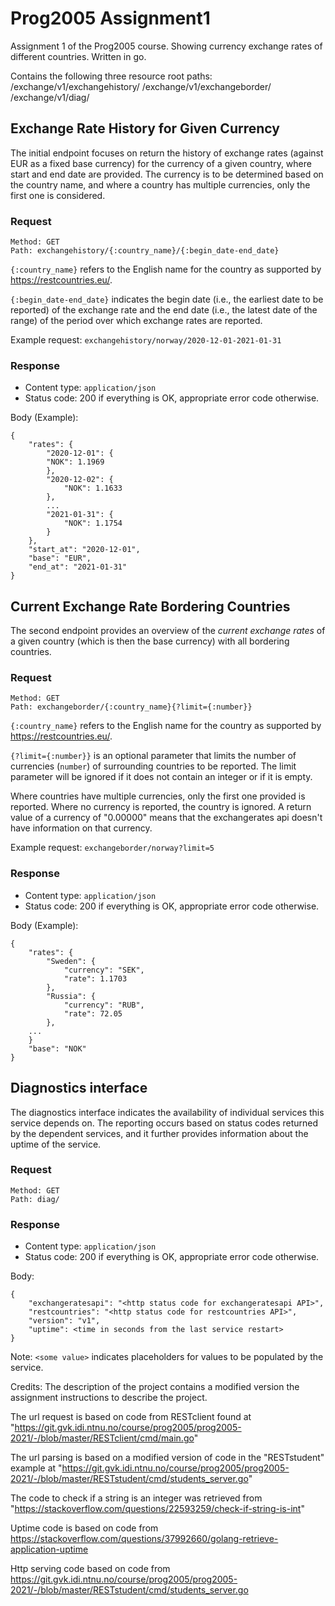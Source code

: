 # Prog2005 Assignment1

Assignment 1 of the Prog2005 course. Showing currency exchange rates of different countries. Written in go.

Contains the following three resource root paths:
/exchange/v1/exchangehistory/
/exchange/v1/exchangeborder/
/exchange/v1/diag/

## Exchange Rate History for Given Currency

The initial endpoint focuses on return the history of exchange rates (against EUR as a fixed base currency) for the currency of a given country, where start and end date are provided. The currency is to be determined based on the country name, and where a country has multiple currencies, only the first one is considered.

### Request

```
Method: GET
Path: exchangehistory/{:country_name}/{:begin_date-end_date}
```

`{:country_name}` refers to the English name for the country as supported by https://restcountries.eu/.

`{:begin_date-end_date}` indicates the begin date (i.e., the earliest date to be reported) of the exchange rate and the end date (i.e., the latest date of the range) of the period over which exchange rates are reported.

Example request: `exchangehistory/norway/2020-12-01-2021-01-31`

### Response

* Content type: `application/json`
* Status code: 200 if everything is OK, appropriate error code otherwise.

Body (Example):
```
{
    "rates": {
        "2020-12-01": {
        "NOK": 1.1969
        },
        "2020-12-02": {
            "NOK": 1.1633
        },
        ...
        "2021-01-31": {
            "NOK": 1.1754
        }
    },
    "start_at": "2020-12-01",
    "base": "EUR",
    "end_at": "2021-01-31"
}
```

## Current Exchange Rate Bordering Countries

The second endpoint provides an overview of the *current exchange rates* of a given country (which is then the base currency) with all bordering countries.

### Request

```
Method: GET
Path: exchangeborder/{:country_name}{?limit={:number}}
```


`{:country_name}` refers to the English name for the country as supported by https://restcountries.eu/.

`{?limit={:number}}` is an optional parameter that limits the number of currencies (`number`) of surrounding countries to be reported.
The limit parameter will be ignored if it does not contain an integer or if it is empty. 

Where countries have multiple currencies, only the first one provided is reported. Where no currency is reported, the country is ignored.
A return value of a currency of "0.00000" means that the exchangerates api doesn't have information on that currency.

Example request: 
`exchangeborder/norway?limit=5`

### Response

* Content type: `application/json`
* Status code: 200 if everything is OK, appropriate error code otherwise.

Body (Example):
```
{
    "rates": {
        "Sweden": {
            "currency": "SEK", 
            "rate": 1.1703
        },
        "Russia": {
            "currency": "RUB",
            "rate": 72.05
        }, 
    ...
    }
    "base": "NOK"
}
```

## Diagnostics interface

The diagnostics interface indicates the availability of individual services this service depends on. The reporting occurs based on status codes returned by the dependent services, and it further provides information about the uptime of the service.

### Request

```
Method: GET
Path: diag/
```

### Response

* Content type: `application/json`
* Status code: 200 if everything is OK, appropriate error code otherwise. 

Body:
```
{
    "exchangeratesapi": "<http status code for exchangeratesapi API>",
    "restcountries": "<http status code for restcountries API>",
    "version": "v1",
    "uptime": <time in seconds from the last service restart>
}
```

Note: `<some value>` indicates placeholders for values to be populated by the service.

Credits:
The description of the project contains a modified version the assignment instructions to describe the project.

The url request is based on code from RESTclient found at
"https://git.gvk.idi.ntnu.no/course/prog2005/prog2005-2021/-/blob/master/RESTclient/cmd/main.go"

The url parsing is based on a modified version of code in the "RESTstudent" example at 
"https://git.gvk.idi.ntnu.no/course/prog2005/prog2005-2021/-/blob/master/RESTstudent/cmd/students_server.go"

The code to check if a string is an integer was retrieved from 
"https://stackoverflow.com/questions/22593259/check-if-string-is-int"

Uptime code is based on code from 
https://stackoverflow.com/questions/37992660/golang-retrieve-application-uptime

Http serving code based on code from
https://git.gvk.idi.ntnu.no/course/prog2005/prog2005-2021/-/blob/master/RESTstudent/cmd/students_server.go

